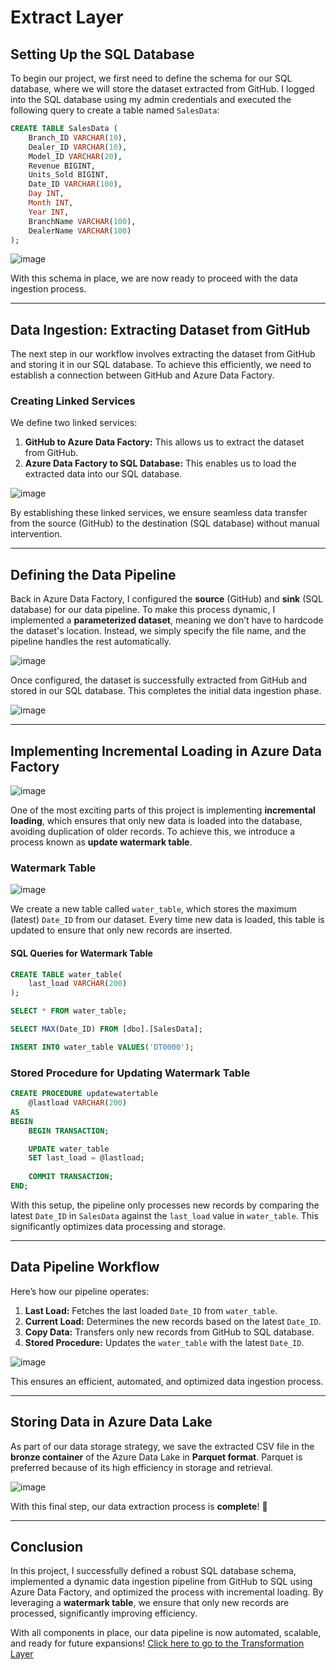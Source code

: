 # Extract Layer

## Setting Up the SQL Database

To begin our project, we first need to define the schema for our SQL database, where we will store the dataset extracted from GitHub. I logged into the SQL database using my admin credentials and executed the following query to create a table named `SalesData`:

```sql
CREATE TABLE SalesData (
    Branch_ID VARCHAR(10),
    Dealer_ID VARCHAR(10),
    Model_ID VARCHAR(20),
    Revenue BIGINT,
    Units_Sold BIGINT,
    Date_ID VARCHAR(100),
    Day INT,
    Month INT,
    Year INT,
    BranchName VARCHAR(100),
    DealerName VARCHAR(100)
);
```

![image](https://github.com/user-attachments/assets/38898a0d-4c30-4e38-a732-0519f1f368e8)
  
With this schema in place, we are now ready to proceed with the data ingestion process.

---

## Data Ingestion: Extracting Dataset from GitHub

The next step in our workflow involves extracting the dataset from GitHub and storing it in our SQL database. To achieve this efficiently, we need to establish a connection between GitHub and Azure Data Factory.

### Creating Linked Services

We define two linked services:
1. **GitHub to Azure Data Factory:** This allows us to extract the dataset from GitHub.
2. **Azure Data Factory to SQL Database:** This enables us to load the extracted data into our SQL database.

![image](https://github.com/user-attachments/assets/2eb815fe-2a63-4cda-8bc3-fafea6cf80cf)  

By establishing these linked services, we ensure seamless data transfer from the source (GitHub) to the destination (SQL database) without manual intervention.

---

## Defining the Data Pipeline

Back in Azure Data Factory, I configured the **source** (GitHub) and **sink** (SQL database) for our data pipeline. To make this process dynamic, I implemented a **parameterized dataset**, meaning we don’t have to hardcode the dataset's location. Instead, we simply specify the file name, and the pipeline handles the rest automatically.

![image](https://github.com/user-attachments/assets/7255a0e3-df05-41f7-a347-c76dfbb74065)


Once configured, the dataset is successfully extracted from GitHub and stored in our SQL database. This completes the initial data ingestion phase.

![image](https://github.com/user-attachments/assets/cdfadffe-1cc1-40e1-9286-97a07527972c)
  
---

## Implementing Incremental Loading in Azure Data Factory

  ![image](https://github.com/user-attachments/assets/73ac6ea7-7157-4c5e-9330-9980d5e303ce)
  
One of the most exciting parts of this project is implementing **incremental loading**, which ensures that only new data is loaded into the database, avoiding duplication of older records. To achieve this, we introduce a process known as **update watermark table**.

### Watermark Table

  ![image](https://github.com/user-attachments/assets/e12096ef-aac9-4134-a526-4ac8b2221ba6)

  
We create a new table called `water_table`, which stores the maximum (latest) `Date_ID` from our dataset. Every time new data is loaded, this table is updated to ensure that only new records are inserted.

#### SQL Queries for Watermark Table

```sql
CREATE TABLE water_table(
    last_load VARCHAR(200)
);

SELECT * FROM water_table;

SELECT MAX(Date_ID) FROM [dbo].[SalesData];

INSERT INTO water_table VALUES('DT0000');
```

### Stored Procedure for Updating Watermark Table

```sql
CREATE PROCEDURE updatewatertable
    @lastload VARCHAR(200)
AS
BEGIN
    BEGIN TRANSACTION;

    UPDATE water_table
    SET last_load = @lastload;
    
    COMMIT TRANSACTION;
END;
```

With this setup, the pipeline only processes new records by comparing the latest `Date_ID` in `SalesData` against the `last_load` value in `water_table`. This significantly optimizes data processing and storage.

---

## Data Pipeline Workflow

Here’s how our pipeline operates:
1. **Last Load:** Fetches the last loaded `Date_ID` from `water_table`.
2. **Current Load:** Determines the new records based on the latest `Date_ID`.
3. **Copy Data:** Transfers only new records from GitHub to SQL database.
4. **Stored Procedure:** Updates the `water_table` with the latest `Date_ID`.

  ![image](https://github.com/user-attachments/assets/a2164f91-57ee-48b9-927f-301507241737)
  
This ensures an efficient, automated, and optimized data ingestion process.

---

## Storing Data in Azure Data Lake

As part of our data storage strategy, we save the extracted CSV file in the **bronze container** of the Azure Data Lake in **Parquet format**. Parquet is preferred because of its high efficiency in storage and retrieval.

  ![image](https://github.com/user-attachments/assets/116324b9-404d-41c1-ba44-cca45f01214b)
  
With this final step, our data extraction process is **complete**! 🎉

---

## Conclusion

In this project, I successfully defined a robust SQL database schema, implemented a dynamic data ingestion pipeline from GitHub to SQL using Azure Data Factory, and optimized the process with incremental loading. By leveraging a **watermark table**, we ensure that only new records are processed, significantly improving efficiency.

With all components in place, our data pipeline is now automated, scalable, and ready for future expansions!
[Click here to go to the Transformation Layer](Transformation.md) 
